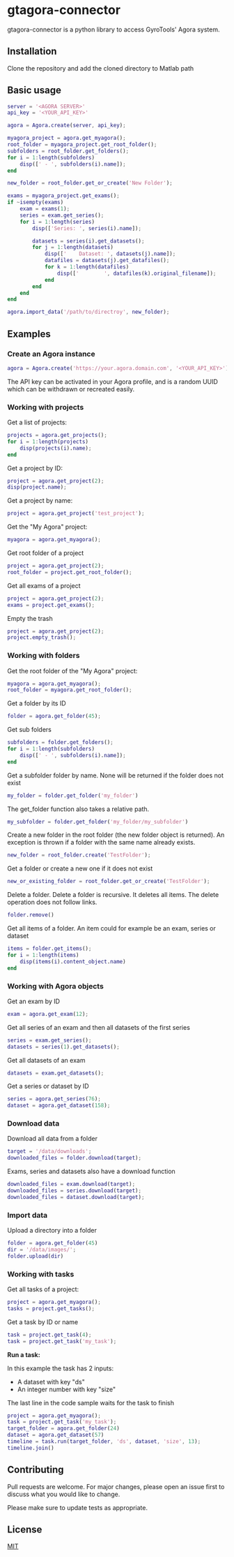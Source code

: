 # gtagora-connector

gtagora-connector is a python library to access GyroTools' Agora system.

## Installation

Clone the repository and add the cloned directory to Matlab path

## Basic usage

```matlab
server = '<AGORA SERVER>'
api_key = '<YOUR_API_KEY>'

agora = Agora.create(server, api_key);

myagora_project = agora.get_myagora();
root_folder = myagora_project.get_root_folder();
subfolders = root_folder.get_folders();
for i = 1:length(subfolders)
    disp([' - ', subfolders(i).name]);
end

new_folder = root_folder.get_or_create('New Folder');

exams = myagora_project.get_exams();
if ~isempty(exams)
    exam = exams(1);
    series = exam.get_series();
    for i = 1:length(series)
        disp(['Series: ', series(i).name]);

        datasets = series(i).get_datasets();
        for j = 1:length(datasets)
            disp(['    Dataset: ', datasets(j).name]);
            datafiles = datasets(j).get_datafiles();
            for k = 1:length(datafiles)
                disp(['        ', datafiles(k).original_filename]);
            end
        end
    end
end

agora.import_data('/path/to/directroy', new_folder);
```

## Examples

### Create an Agora instance

```matlab
agora = Agora.create('https://your.agora.domain.com', '<YOUR_API_KEY>')
```

The API key can be activated in your Agora profile, and is a random UUID which can be withdrawn or recreated easily.

### Working with projects

Get a list of projects:

```matlab
projects = agora.get_projects();
for i = 1:length(projects)
    disp(projects(i).name);
end
```

Get a project by ID:

```matlab
project = agora.get_project(2);
disp(project.name);
```

Get a project by name:

```matlab
project = agora.get_project('test_project');
```

Get the \"My Agora\" project:

```matlab
myagora = agora.get_myagora();
```

Get root folder of a project

```matlab
project = agora.get_project(2);
root_folder = project.get_root_folder();
```

Get all exams of a project

```matlab
project = agora.get_project(2);
exams = project.get_exams();
```

Empty the trash

```matlab
project = agora.get_project(2);
project.empty_trash();
```

### Working with folders

Get the root folder of the \"My Agora\" project:

```matlab
myagora = agora.get_myagora();
root_folder = myagora.get_root_folder();
```

Get a folder by its ID

```matlab
folder = agora.get_folder(45);
```

Get sub folders

```matlab
subfolders = folder.get_folders();
for i = 1:length(subfolders)
    disp([' - ', subfolders(i).name]);
end
```

Get a subfolder folder by name. None will be returned if the folder does not exist

```matlab
my_folder = folder.get_folder('my_folder')
```

The get_folder function also takes a relative path.

```matlab
my_subfolder = folder.get_folder('my_folder/my_subfolder')
``` 

Create a new folder in the root folder (the new folder object is returned). An exception is thrown if a folder with the same name already exists.

```matlab
new_folder = root_folder.create('TestFolder');
```

Get a folder or create a new one if it does not exist

```matlab
new_or_existing_folder = root_folder.get_or_create('TestFolder');
```

Delete a folder. Delete a folder is recursive. It deletes all items. The delete operation does not follow links.

```matlab
folder.remove()
```

Get all items of a folder. An item could for example be an exam, series or dataset

```matlab
items = folder.get_items();
for i = 1:length(items)
    disp(items(i).content_object.name)
end
```

<!-- Get all exams of a folder. Use the recursive parameter to also get the exams in all subfolders

```matlab
exams = folder.get_exams();
for exam in exams:
    print(f" - {exam}")
``` -->

<!-- Get all datasets of a folder. Use the recursive parameter to also get the exams in all subfolders

```matlab
datasets = folder.get_datasets();
```

Get a dataset by name. None is returned if the dataset does not exist

```matlab
dataset = folder.get_dataset('my_dataset')
```

Get the path of a folder within Agora (breadcrumb)

```matlab
folder = agora.get_folder(45)
breadcrumb = folder.get_breadcrumb()
``` -->

### Working with Agora objects

<!-- Get the list of exams

```matlab
exams = agora.get_exams();
``` -->

Get an exam by ID

```matlab
exam = agora.get_exam(12);
```

<!-- Link the first Exam to the a folder

```matlab
exam_item = exam.link_to_folder(folder.id)
``` -->

<!-- Delete the link of an exam (doesn't delete the Exam itself)

```matlab
exam_item.delete()
``` -->

Get all series of an exam and then all datasets of the first series

```matlab
series = exam.get_series();
datasets = series(1).get_datasets();
```

Get all datasets of an exam

```matlab
datasets = exam.get_datasets();
```

<!-- Get a list of all patients

```matlab
patients = agora.get_patients()
```

Get a patient by ID

```matlab
patient = agora.get_patient(15)
``` -->

Get a series or dataset by ID

```matlab
series = agora.get_series(76);
dataset = agora.get_dataset(158);
```

<!-- ### Tag Objects

Get all tags the current user has access to:

```matlab
tags = agora.get_tags()
```

Get a tag by id or name:

```matlab
tag1 = agora.get_tag(id=3)
tag2 = agora.get_tag(name='good')
```

Tag an agora object:

```matlab
exam = agora.get_exam(12)
series = agora.get_series(24)
dataset = agora.get_dataset(145)
folder = agora.get_folder(15)
patient = agora.get_patient(2)

tag_instance1 = exam.tag(tag1)
tag_instance2 = series.tag(tag1)
tag_instance3 = dataset.tag(tag1)
tag_instance4 = folder.tag(tag1)
tag_instance5 = patient.tag(tag1)
``` -->

### Download data

Download all data from a folder

```matlab
target = '/data/downloads';
downloaded_files = folder.download(target);
```

Exams, series and datasets also have a download function

```matlab
downloaded_files = exam.download(target);
downloaded_files = series.download(target);
downloaded_files = dataset.download(target);
```

### Import data

Upload a directory into a folder

```matlab
folder = agora.get_folder(45)
dir = '/data/images/';
folder.upload(dir)
```

<!-- Upload (and import) a rawfile and add an additional file to the the created series (Agora version > 6.3.0):

In this example a scanner rawfile and a textfile is uploaded. The rawfile will be imported into Agora and a Study and Series
will be created. We can add the additional text file to the created Series by specifying the "relations" attribute in the
upload function. The "relations" attribute is a dictionary whose key is the path to the rawfile and the value is a list
of additional files which will be added to the created series:

```matlab
folder = agora.get_folder(45)

files = [
Path('C:/data/raw/rawfile.raw'),
Path('C:/data/raw/rawfile.lab'),
Path('C:/data/log/logfile.txt'),
]

relations = {
'C:/data/raw/rawfile.raw' : ['C:/data/log/logfile.txt']
}

folder.upload(files, relations=relations)
```

This also works when uploading a whole directory:

```matlab
folder = agora.get_folder(45)

dir = [Path('C:/data/')]

relations = {
'C:/data/raw/rawfile.raw' : ['C:/data/log/logfile.txt']
}

folder.upload(dir, relations=relations)
``` -->

### Working with tasks

Get all tasks of a project:

```matlab
project = agora.get_myagora();
tasks = project.get_tasks();
```

Get a task by ID or name

```matlab
task = project.get_task(4);
task = project.get_task('my_task');
```

**Run a task:**

In this example the task has 2 inputs:

- A dataset with key "ds"
- An integer number with key "size"

The last line in the code sample waits for the task to finish

```matlab
project = agora.get_myagora();
task = project.get_task('my_task');
target_folder = agora.get_folder(24)
dataset = agora.get_dataset(57)
timeline = task.run(target_folder, 'ds', dataset, 'size', 13);
timeline.join()
```

<!-- alternatively only the ID's of the Agora objects can be given as argument:

```matlab
taskinfo = task.run(target=target_folder, ds=23, size=1024)
```

the syntax to run the task can be printed to the console with the syntax function:

```matlab
task.syntax()
```

Save a task after it has been modified

```matlab
task = agora.get_task(13)
task.name = 'new_name'
task.save()
```

Delete a task

```matlab
task.delete()
```

Export all tasks into a json file

```matlab
agora.export_tasks('<output file>.json')
```

Import tasks from file (Experimental!)

```matlab
agora.import_tasks('<input file>.json')
``` -->

<!-- ### Working with parameters

Get a parameter by name

```matlab
dataset = agora.get_dataset(13)
parameter = dataset.get_parameter('EX_ACQ_echoes')
if not parameter.is_array:
    value = parameter.values[0]
else:
    value = parameter.values
```

Search for parameters

```matlab
dataset = agora.get_dataset(13)
parameters = dataset.search_parameter('EX_ACQ_')
print(f'{len(parameters)} parameters found')
```

### Users and sharing

Get the current user

```matlab
current_user = agora.get_current_user()
```

Get all users

```matlab
users = agora.get_users()
```

Get all user groups

```matlab
users = agora.get_groups()
```

### Various

The members of any Agora object can be printed to the console with the display function

```matlab
exam = agora.get_exam(22)
exam.display()

folder = agora.get_folder(15)
folder.display()
``` -->

## Contributing

Pull requests are welcome. For major changes, please open an issue first to discuss what you would like to change.

Please make sure to update tests as appropriate.

## License

[MIT](https://choosealicense.com/licenses/mit/)
